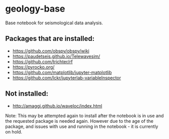 # geology-base
Base notebook for seismological data analysis. 

Packages that are installed: 
--- 
* https://github.com/obspy/obspy/wiki
* https://paudetseis.github.io/Telewavesim/
* https://github.com/trichter/rf
* https://pyrocko.org/
* https://github.com/matplotlib/jupyter-matplotlib
* https://github.com/lckr/jupyterlab-variableInspector



Not installed:
---

* http://amaggi.github.io/waveloc/index.html

Note: This may be attempted again to install after the notebook is in use and the requested package is needed again. However due to the age of the package, and issues with use and running in the notebook - it is currently on hold. 

